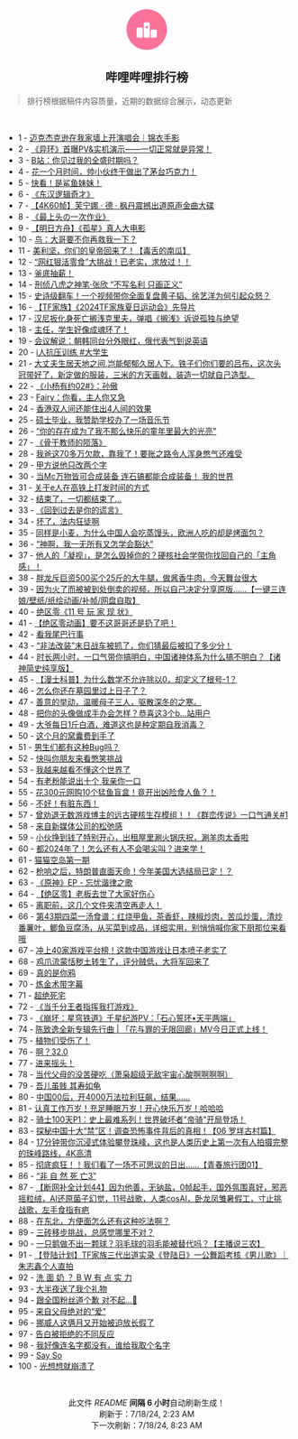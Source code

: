 <div align="center">
    <img src="./assets/icon_rank.png" alt="logo" />
    <h2>哔哩哔哩排行榜</h>
</div>

> 排行榜根据稿件内容质量，近期的数据综合展示，动态更新

<br />

<ul><li><span>1 - <a href=https://www.bilibili.com/BV18M4m127Vg>迈克杰克逊在我家墙上开演唱会｜锦衣手影</a></span></li><li><span>2 - <a href=https://www.bilibili.com/BV1im421g7Ef>《异环》首曝PV&实机演示——一切正常就是异常！</a></span></li><li><span>3 - <a href=https://www.bilibili.com/BV12S421R7sV>B站：你见过我的全盛时期吗？</a></span></li><li><span>4 - <a href=https://www.bilibili.com/BV1xW421R74Y>花一个月时间，帅小伙终于做出了茅台巧克力！</a></span></li><li><span>5 - <a href=https://www.bilibili.com/BV1W1421k7gp>快看！是鲨鱼妹妹！</a></span></li><li><span>6 - <a href=https://www.bilibili.com/BV14M4m127zH>《东汉逻辑奇才》</a></span></li><li><span>7 - <a href=https://www.bilibili.com/BV1bi421h79s>【4K60帧】芙宁娜 · 德 · 枫丹震撼出道原声金曲大碟</a></span></li><li><span>8 - <a href=https://www.bilibili.com/BV1cf421z7ad>《最上头の一次作业》</a></span></li><li><span>9 - <a href=https://www.bilibili.com/BV1Rx4y1x7K9>【明日方舟】《孤星》真人大电影</a></span></li><li><span>10 - <a href=https://www.bilibili.com/BV1PH4y1A7yH>鸟：大哥要不你再救我一下？</a></span></li><li><span>11 - <a href=https://www.bilibili.com/BV1b4421D74i>美利坚，你们的皇帝回来了！【毒舌的南瓜】</a></span></li><li><span>12 - <a href=https://www.bilibili.com/BV1rZ421K7sk>“网红狠活零食”大挑战！已老实，求放过！！</a></span></li><li><span>13 - <a href=https://www.bilibili.com/BV18y411B7Ax>釜底抽薪！</a></span></li><li><span>14 - <a href=https://www.bilibili.com/BV1tm421G7b1>刑侦八虎之神笔·张欣 “不写名利 只画正义”</a></span></li><li><span>15 - <a href=https://www.bilibili.com/BV1a1421k75B>史诗级翻车！一个视频带你全面复盘黄子韬、徐艺洋为何引起众怒？</a></span></li><li><span>16 - <a href=https://www.bilibili.com/BV1FH4y1A74N>【TF家族】《2024TF家族夏日运动会》先导片</a></span></li><li><span>17 - <a href=https://www.bilibili.com/BV1GS411w74m>汉尼扳化身死亡搁浅克里夫，弹唱《搁浅》诉说孤独与绝望</a></span></li><li><span>18 - <a href=https://www.bilibili.com/BV1rx4y1t787>主任，学生好像成魂环了！</a></span></li><li><span>19 - <a href=https://www.bilibili.com/BV18Z421T757>会议解说：朝韩同台分外眼红，俄代表气到说英语</a></span></li><li><span>20 - <a href=https://www.bilibili.com/BV13T421k7SV>i人抗压训练 #大学生</a></span></li><li><span>21 - <a href=https://www.bilibili.com/BV1XE421A7GS>大丈夫生居天地之间,岂能郁郁久居人下。铁子们你们要的吕布，这次头冠带好了，新定做的服装，三米的方天画戟，装造一切就自己造型。</a></span></li><li><span>22 - <a href=https://www.bilibili.com/BV11b421n7aM>《小杨有约02#》：孙傲</a></span></li><li><span>23 - <a href=https://www.bilibili.com/BV1bM4m127tc>Fairy：你看，主人你又急</a></span></li><li><span>24 - <a href=https://www.bilibili.com/BV15z421B7xs>香港双人间还能住出4人间的效果</a></span></li><li><span>25 - <a href=https://www.bilibili.com/BV1gE421P7rC>硕士毕业，我赞助学校办了一场音乐节</a></span></li><li><span>26 - <a href=https://www.bilibili.com/BV1Xb421n7zi>“你的存在成为了我不那么快乐的童年里最大的光亮”</a></span></li><li><span>27 - <a href=https://www.bilibili.com/BV1Sb421n7x7>《骨干教师的陨落》</a></span></li><li><span>28 - <a href=https://www.bilibili.com/BV1oy411q7je>我爸这70多万欠款，靠我了！要账之路令人浑身憋气还难受</a></span></li><li><span>29 - <a href=https://www.bilibili.com/BV18E4m1R7uy>甲方说他只改两个字</a></span></li><li><span>30 - <a href=https://www.bilibili.com/BV1CT421k7kG>当Mc万物皆可合成装备 连石镐都能合成装备！ 我的世界</a></span></li><li><span>31 - <a href=https://www.bilibili.com/BV1JgbjeGE5T>关于e人在高铁上打发时间的方式</a></span></li><li><span>32 - <a href=https://www.bilibili.com/BV1Ew4m1Y7XX>结束了，一切都结束了…</a></span></li><li><span>33 - <a href=https://www.bilibili.com/BV1AT421k7sH>《回到过去是你的谎言》</a></span></li><li><span>34 - <a href=https://www.bilibili.com/BV1Xy411v7sT>坏了，法内狂徒啊</a></span></li><li><span>35 - <a href=https://www.bilibili.com/BV1g1421k7gc>同样是小麦，为什么中国人会吃蒸馒头，欧洲人吃的却是烤面包？</a></span></li><li><span>36 - <a href=https://www.bilibili.com/BV1cZ421u7yW>“神啊，我一无所有又怎学会豁达”</a></span></li><li><span>37 - <a href=https://www.bilibili.com/BV1Dz421z7r2>他人的「凝视」，是怎么毁掉你的？硬核社会学带你找回自己的「主角感」！</a></span></li><li><span>38 - <a href=https://www.bilibili.com/BV1Hm421G7Uq>胖龙斥巨资500买个25斤的大牛腿，做酱香牛肉，今天舞台很大</a></span></li><li><span>39 - <a href=https://www.bilibili.com/BV1sS421o7cV>因为火了而被被到处倒卖的视频，所以自己决定分享原版……【一键三连娘/壁纸/纸绘动画/补帧/网盘自取】</a></span></li><li><span>40 - <a href=https://www.bilibili.com/BV1ZT421r7oZ>绝区零《11 号 玩 家 现 状》</a></span></li><li><span>41 - <a href=https://www.bilibili.com/BV1vi421Y7tn>【绝区零动画】要不这哥哥还是扔了吧！</a></span></li><li><span>42 - <a href=https://www.bilibili.com/BV17J4m1M7uS>看我尾巴行事</a></span></li><li><span>43 - <a href=https://www.bilibili.com/BV1W6421f7zh>“非法改装”末日战车被抓了，你们猜最后被扣了多少分！</a></span></li><li><span>44 - <a href=https://www.bilibili.com/BV1SJ4m1T7c1>时长两小时，一口气带你搞明白，中国诸神体系为什么搞不明白？【诸神简史纯享版】</a></span></li><li><span>45 - <a href=https://www.bilibili.com/BV164421U7ya>【漫士科普】为什么数学不允许除以0，却定义了根号-1？</a></span></li><li><span>46 - <a href=https://www.bilibili.com/BV19T421r7D6>怎么你还在墓园里过上日子了？</a></span></li><li><span>47 - <a href=https://www.bilibili.com/BV1z4421U7Ts>善意的举动，温暖母子三人，驱散深冬的之寒。</a></span></li><li><span>48 - <a href=https://www.bilibili.com/BV1JZ421T751>把你的头像做成手办会怎样？恭喜这3个b...站用户</a></span></li><li><span>49 - <a href=https://www.bilibili.com/BV1S1421b7Yj>大爷每日1斤白酒，难道这也是种定期自我消毒？</a></span></li><li><span>50 - <a href=https://www.bilibili.com/BV1M4421U7dM>这个月的窝囊费到手了</a></span></li><li><span>51 - <a href=https://www.bilibili.com/BV18b421E7iS>男生们都有这种Bug吗？</a></span></li><li><span>52 - <a href=https://www.bilibili.com/BV1qi421Y7iP>快叫你朋友来看憋笑挑战</a></span></li><li><span>53 - <a href=https://www.bilibili.com/BV1Mf421z7Rn>我越来越看不懂这个世界了</a></span></li><li><span>54 - <a href=https://www.bilibili.com/BV1tS411w7KD>有老粉能说出十个 我亲你一口</a></span></li><li><span>55 - <a href=https://www.bilibili.com/BV116421Z7ZC>花300元网购10个猛鱼盲盒！竟开出凶险食人鱼？！</a></span></li><li><span>56 - <a href=https://www.bilibili.com/BV1DH4y1F7vL>不好！有脏东西！</a></span></li><li><span>57 - <a href=https://www.bilibili.com/BV1DT421r7tW>曾劝退无数游戏博主的远古硬核生存模组！！《群峦传说》一口气通关#1</a></span></li><li><span>58 - <a href=https://www.bilibili.com/BV1ow4m1a7jP>来自新媒体公司的松弛感</a></span></li><li><span>59 - <a href=https://www.bilibili.com/BV1AE421P7DX>小伙挣到钱了特别开心，出租屋里涮火锅庆祝，涮羊肉太香啦</a></span></li><li><span>60 - <a href=https://www.bilibili.com/BV1tQbLesEVa>都2024年了！怎么还有人不会喝尖叫？进来学！</a></span></li><li><span>61 - <a href=https://www.bilibili.com/BV1t1421b7i9>猫猫空岛第一期</a></span></li><li><span>62 - <a href=https://www.bilibili.com/BV1NS411P7eU>枪响之后，特朗普直面天命！今年美国大选结局已定！？</a></span></li><li><span>63 - <a href=https://www.bilibili.com/BV1M6421f7Q2>《原神》EP - 忘忧谐律之歌</a></span></li><li><span>64 - <a href=https://www.bilibili.com/BV1t1421k7ty>【绝区零】老板去世了大家好伤心</a></span></li><li><span>65 - <a href=https://www.bilibili.com/BV1v1421k77q>离职前，这几个文件夹清空再走人！</a></span></li><li><span>66 - <a href=https://www.bilibili.com/BV1wy411i7qs>第43期四菜一汤食谱：红烧甲鱼，茶香虾，辣椒炒肉，苦瓜炒蛋，清炒番薯叶，鲫鱼豆腐汤，从买菜到成品，详细实用，别悄悄喊你家下厨那位来看哦</a></span></li><li><span>67 - <a href=https://www.bilibili.com/BV1nS421d7AB>冲上40家游戏平台榜！这款中国游戏让日本喷子老实了</a></span></li><li><span>68 - <a href=https://www.bilibili.com/BV1a1421b7sR>鸡爪流蒙恬秽土转生了，评分贼低，大将军回来了</a></span></li><li><span>69 - <a href=https://www.bilibili.com/BV1t4421D7YY>真的是你鸦</a></span></li><li><span>70 - <a href=https://www.bilibili.com/BV154421D7Xc>炼金术带字幕</a></span></li><li><span>71 - <a href=https://www.bilibili.com/BV171421k7Xr>超绝死宅</a></span></li><li><span>72 - <a href=https://www.bilibili.com/BV1bS411w7az>《当千分王者指挥我打游戏》</a></span></li><li><span>73 - <a href=https://www.bilibili.com/BV1xE4m1R78a>《崩坏：星穹铁道》千星纪游PV：「石心誓环•天平两端」</a></span></li><li><span>74 - <a href=https://www.bilibili.com/BV13m421G7XH>陈致逸全新专辑先行曲 | 「花与罪的无限回廊」MV今日正式上线！</a></span></li><li><span>75 - <a href=https://www.bilibili.com/BV1k4421D7zh>植物们受伤了！</a></span></li><li><span>76 - <a href=https://www.bilibili.com/BV1Xz421z7kY>啊？32.0</a></span></li><li><span>77 - <a href=https://www.bilibili.com/BV16i421Y79B>进来摇头！</a></span></li><li><span>78 - <a href=https://www.bilibili.com/BV13m421G7xX>当代父母的没苦硬吃（萧枭超级无敌宇宙心酸啊啊啊啊）</a></span></li><li><span>79 - <a href=https://www.bilibili.com/BV1Wy411i7QB>吾儿虽贱 其寿如龟</a></span></li><li><span>80 - <a href=https://www.bilibili.com/BV1Jf421z7WL>中国00后，开4000万法拉利狂飙，结果……</a></span></li><li><span>81 - <a href=https://www.bilibili.com/BV1SW421R77g>认真工作万岁！充足睡眠万岁！开心快乐万岁！哈哈哈</a></span></li><li><span>82 - <a href=https://www.bilibili.com/BV1FS411w7aU>骑士100天P1：史上最难系列！世界破坏者"帝骑"开局登场！</a></span></li><li><span>83 - <a href=https://www.bilibili.com/BV1zb421E7BW>探秘中国十大“禁”区！调查恐怖事件背后的真相！【06 罗垟古村篇】</a></span></li><li><span>84 - <a href=https://www.bilibili.com/BV12H4y1F7jH>17分钟带你沉浸式体验攀登珠峰，这也是人类历史上第一次有人拍摄完整的珠峰路线，4K高清</a></span></li><li><span>85 - <a href=https://www.bilibili.com/BV18b421n7CW>彻底疯狂！！我们看了一场不可思议的日出......【青春旅行团01】</a></span></li><li><span>86 - <a href=https://www.bilibili.com/BV1QS421R7EZ>“非 自 然 死 亡3”</a></span></li><li><span>87 - <a href=https://www.bilibili.com/BV1ZS421R72d>【断网补全计划44】因为他善，无钠盐，0帧起手，国外氛围真好，邪恶摇粒绒，AI还原菌子幻觉，11号战歌，人类cosAI，卧龙凤雏暑假工，寸止挑战歌，左手食指有疤</a></span></li><li><span>88 - <a href=https://www.bilibili.com/BV1HE4m1R7b4>在东北，方便面怎么还有这种吃法啊？</a></span></li><li><span>89 - <a href=https://www.bilibili.com/BV1sy411B7fz>三砖移步挑战，总感觉哪里不对？</a></span></li><li><span>90 - <a href=https://www.bilibili.com/BV19E421A7cN>一只鹅做不出一颗球？羽毛球的羽毛能被替代吗？【主播说三农】</a></span></li><li><span>91 - <a href=https://www.bilibili.com/BV1hb421E7RS>【登陆计划】TF家族三代出道实录《登陆日》一公舞蹈考核《男儿歌》｜朱志鑫个人直拍</a></span></li><li><span>92 - <a href=https://www.bilibili.com/BV1sS421o7FT>洗 面 奶 ？ B W 有 点 实 力</a></span></li><li><span>93 - <a href=https://www.bilibili.com/BV14m421g7Eh>大半夜送了我个礼物</a></span></li><li><span>94 - <a href=https://www.bilibili.com/BV1LE421P7Ef>跟全国粉丝道个歉 对不起...🧎</a></span></li><li><span>95 - <a href=https://www.bilibili.com/BV1vS411c7hj>来自父母绝对的“爱”</a></span></li><li><span>96 - <a href=https://www.bilibili.com/BV1ny411B7P5>挪威人这俩月又开始被迫放长假了</a></span></li><li><span>97 - <a href=https://www.bilibili.com/BV1V4421U7GJ>告白被拒绝的不同反应</a></span></li><li><span>98 - <a href=https://www.bilibili.com/BV1DE421A7Ko>我好像连名字都没有，谁给我取个名字</a></span></li><li><span>99 - <a href=https://www.bilibili.com/BV1Vw4m1Y7kF>Say So</a></span></li><li><span>100 - <a href=https://www.bilibili.com/BV1Ef421q7ya>光想想就崩溃了</a></span></li></ul>

<br />

<p align=center>此文件 <i>README</i> <b>间隔 6 小时</b>自动刷新生成！<br>刷新于：7/18/24, 2:23 AM<br>下一次刷新：7/18/24, 8:23 AM</p>
